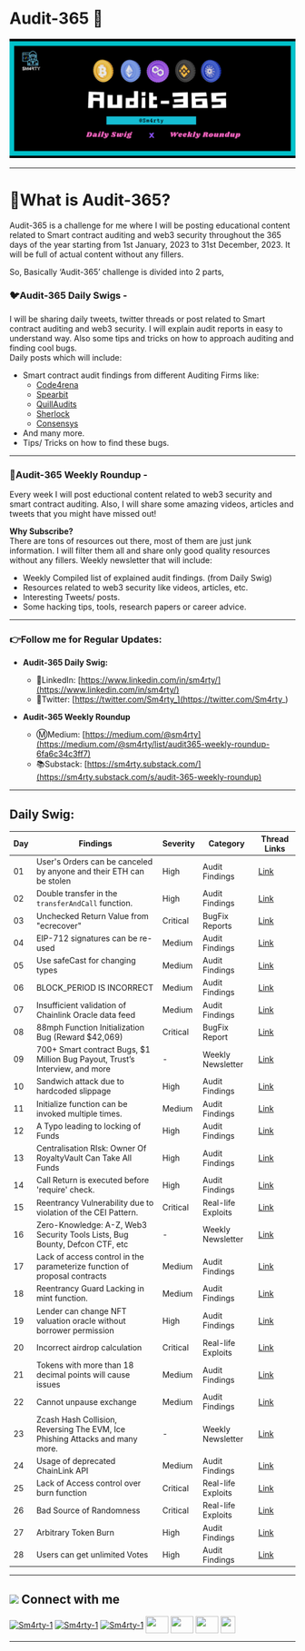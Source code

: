 # Audit-365 🚀
![](assets/Audit-365.png)

---

# 🤔What is Audit-365?
Audit-365 is a challenge for me where I will be posting educational content related to Smart contract auditing and web3 security throughout the 365 days of the year starting from 1st January, 2023 to 31st December, 2023. It will be full of actual content without any fillers.

So, Basically ‘Audit-365’ challenge is divided into 2 parts, 

### 🐦Audit-365 Daily Swigs -  
I will be sharing daily tweets, twitter threads or post related to Smart contract auditing and web3 security. I will explain audit reports in easy to understand way. Also some tips and tricks on how to approach auditing and finding cool bugs.    
Daily posts which will include:
- Smart contract audit findings from different Auditing Firms like:
    - [Code4rena](https://code4rena.com/reports/)
    - [Spearbit](https://github.com/spearbit/portfolio/tree/master/pdfs)
    - [QuillAudits](https://github.com/Quillhash/QuillAudit_Reports)
    - [Sherlock](https://github.com/sherlock-audit)
    - [Consensys](https://consensys.net/diligence/audits/)
- And many more.
- Tips/ Tricks on how to find these bugs.

---

### 💫Audit-365 Weekly Roundup - 
Every week I will post eductional content related to web3 security and smart contract auditing. Also, I will share some amazing videos, articles and tweets             that you might have missed out! 

**Why Subscribe?**   
There are tons of resources out there, most of them are just junk information. I will filter them all and share only good quality resources without any fillers.   Weekly newsletter that will include:
- Weekly Compiled list of explained audit findings. (from Daily Swig)
- Resources related to web3 security like videos, articles, etc.
- Interesting Tweets/ posts.
- Some hacking tips, tools, research papers or career advice. 

---

### 👉Follow me for Regular Updates:

- **Audit-365 Daily Swig:**
    - 🔗LinkedIn: [https://www.linkedin.com/in/sm4rty/](https://www.linkedin.com/in/sm4rty/)
    - 🐤Twitter: [https://twitter.com/Sm4rty_](https://twitter.com/Sm4rty_)
    
- **Audit-365 Weekly Roundup**
    - Ⓜ️Medium: [https://medium.com/@sm4rty](https://medium.com/@sm4rty/list/audit365-weekly-roundup-6fa6c34c3ff7)
    - 📚Substack: [https://sm4rty.substack.com/](https://sm4rty.substack.com/s/audit-365-weekly-roundup)

---
## Daily Swig:

| Day | Findings | Severity | Category | Thread Links |
|---|---|---|---| --- |
| 01 | User's Orders can be  canceled  by anyone and their ETH can be stolen  | High | Audit Findings | [Link](https://twitter.com/Sm4rty_/status/1609504867386531840)
| 02 | Double transfer in the `transferAndCall` function. | High | Audit Findings | [Link](https://twitter.com/Sm4rty_/status/1609867108820582400)
| 03 | Unchecked Return Value from "ecrecover" | Critical | BugFix Reports | [Link](https://twitter.com/Sm4rty_/status/1610229488557637634)
| 04 | EIP-712 signatures can be re-used | Medium | Audit Findings | [Link](https://twitter.com/Sm4rty_/status/1610591966244339714)
| 05 | Use safeCast for changing types | Medium | Audit Findings | [Link](https://twitter.com/Sm4rty_/status/1610954325886484480)
| 06 | BLOCK_PERIOD IS INCORRECT | Medium | Audit Findings | [Link](https://twitter.com/Sm4rty_/status/1611316651093377025)
| 07 | Insufficient validation of Chainlink Oracle data feed | Medium | Audit Findings | [Link](https://twitter.com/Sm4rty_/status/1611679147784388608)
| 08 | 88mph Function Initialization Bug (Reward $42,069) | Critical | BugFix Report | [Link](https://twitter.com/Sm4rty_/status/1612041517559955457)
| 09 | 700+ Smart contract Bugs, $1 Million Bug Payout, Trust’s Interview, and more | - | Weekly Newsletter | [Link](https://twitter.com/Sm4rty_/status/1612403897313755138)
| 10 | Sandwich attack due to hardcoded slippage | High | Audit Findings | [Link](https://twitter.com/Sm4rty_/status/1612766281668739075)
| 11 | Initialize function can be invoked multiple times. | Medium | Audit Findings | [Link](https://twitter.com/Sm4rty_/status/1613128590693998593)
| 12 | A Typo leading to locking of Funds | High | Audit Findings | [Link](https://twitter.com/Sm4rty_/status/1613491092086788096)
| 13 | Centralisation RIsk: Owner Of RoyaltyVault Can Take All Funds | High | Audit Findings | [Link](https://twitter.com/Sm4rty_/status/1613853466929106944)
| 14 | Call Return is executed before 'require' check. | High | Audit Findings | [Link](https://twitter.com/Sm4rty_/status/1614215770430373888)
| 15 | Reentrancy Vulnerability due to violation of the CEI Pattern. | Critical | Real-life Exploits  | [Link](https://twitter.com/Sm4rty_/status/1614578142160584704)
| 16 | Zero-Knowledge: A-Z, Web3 Security Tools Lists, Bug Bounty, Defcon CTF, etc | - | Weekly Newsletter  | [Link](https://twitter.com/Sm4rty_/status/1614940526871994368)
| 17 | Lack of access control in the parameterize function of proposal contracts | Medium | Audit Findings | [Link](https://twitter.com/Sm4rty_/status/1615302917229084673)
| 18 | Reentrancy Guard Lacking in mint function. | Medium | Audit Findings | [Link](https://twitter.com/Sm4rty_/status/1615665389635002372)
| 19 | Lender can change NFT valuation oracle without borrower permission | High | Audit Findings | [Link](https://twitter.com/Sm4rty_/status/1616027831414280196)
| 20 | Incorrect airdrop calculation | Critical | Real-life Exploits | [Link](https://twitter.com/Sm4rty_/status/1616390863671922688)
| 21 | Tokens with more than 18 decimal points will cause issues | Medium | Audit Findings | [Link](https://twitter.com/Sm4rty_/status/1616752469907750914)
| 22 | Cannot unpause exchange | Medium | Audit Findings | [Link](https://twitter.com/Sm4rty_/status/1617114959405531136)
| 23 | Zcash Hash Collision, Reversing The EVM, Ice Phishing Attacks and many more. | - | Weekly Newsletter | [Link](https://sm4rty.substack.com/p/audit-365-weekly-roundup-03)
| 24 | Usage of deprecated ChainLink API | Medium | Audit Findings | [Link](https://twitter.com/Sm4rty_/status/1617839808851722243)
| 25 |  Lack of Access control over burn function  | Critical | Real-life Exploits | [Link](https://twitter.com/Sm4rty_/status/1618202020783034369)
| 26 | Bad Source of Randomness | Critical | Real-life Exploits | [Link](https://twitter.com/Sm4rty_/status/1618564523891335168)
| 27 | Arbitrary Token Burn | High | Audit Findings | [Link](https://twitter.com/Sm4rty_/status/1618926912465772544)
| 28 | Users can get unlimited Votes | High | Audit Findings | [Link](https://twitter.com/Sm4rty_/status/1619289203833012225)



----

## <img src="https://github.com/Sm4rty-1/Sm4rty-1/blob/main/assets/connect.png" height=20/> Connect with me
<p align="left">
<a href="https://twitter.com/Sm4rty_" target="blank"><img align="center" src="https://raw.githubusercontent.com/rahuldkjain/github-profile-readme-generator/master/src/images/icons/Social/twitter.svg" alt="Sm4rty-1" height="30" width="40" /></a>
<a href="https://linkedin.com/in/Sm4rty" target="blank"><img align="center" src="https://raw.githubusercontent.com/rahuldkjain/github-profile-readme-generator/master/src/images/icons/Social/linked-in-alt.svg" alt="Sm4rty-1" height="30" width="40" /></a>
<a href="https://instagram.com/Sm4rty" target="blank"><img align="center" src="https://raw.githubusercontent.com/rahuldkjain/github-profile-readme-generator/master/src/images/icons/Social/instagram.svg" alt="Sm4rty-1" height="30" width="40" /></a>
<a href="https://Sm4rty.medium.com" target="blank"><img align="center" src="https://raw.githubusercontent.com/rahuldkjain/github-profile-readme-generator/master/src/images/icons/Social/medium.svg" height="30" width="40" /></a>
<a href="https://discord.com/users/932482961457152050" target="blank"><img align="center" src="https://www.svgrepo.com/show/353655/discord-icon.svg" height="30" width="40" /></a>
<a href="https://t.me/Samrat_QuillAudits" target="blank"><img align="center" src="https://upload.wikimedia.org/wikipedia/commons/8/82/Telegram_logo.svg" height="30" width="40" /></a>
<a href="https://linktr.ee/samrat_quillaudits" target="blank"><img align="center" src="https://seeklogo.com/images/L/linktree-logo-6FC3ADB679-seeklogo.com.png" height="30" width="26" /></a>

---

